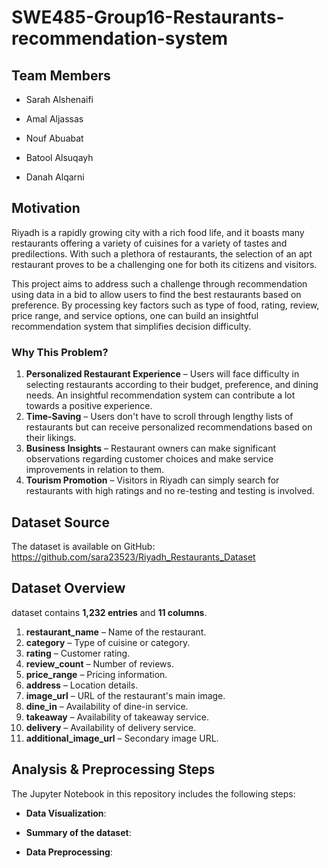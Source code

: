 # SWE485-Group16-Restaurants-recommendation-system

## Team Members
- Sarah Alshenaifi 

- Amal Aljassas

- Nouf Abuabat

- Batool Alsuqayh

- Danah Alqarni

## Motivation
Riyadh is a rapidly growing city with a rich food life, and it boasts many restaurants offering a variety of cuisines for a variety of tastes and predilections. With such a plethora of restaurants, the selection of an apt restaurant proves to be a challenging one for both its citizens and visitors.  

This project aims to address such a challenge through recommendation using data in a bid to allow users to find the best restaurants based on preference. By processing key factors such as type of food, rating, review, price range, and service options, one can build an insightful recommendation system that simplifies decision difficulty.  

### **Why This Problem?**  
1. **Personalized Restaurant Experience** – Users will face difficulty in selecting restaurants according to their budget, preference, and dining needs. An insightful recommendation system can contribute a lot towards a positive experience.  
2. **Time-Saving** – Users don't have to scroll through lengthy lists of restaurants but can receive personalized recommendations based on their likings.  
3. **Business Insights** – Restaurant owners can make significant observations regarding customer choices and make service improvements in relation to them.  
4. **Tourism Promotion** – Visitors in Riyadh can simply search for restaurants with high ratings and no re-testing and testing is involved. 
## Dataset Source
The dataset is available on GitHub:
https://github.com/sara23523/Riyadh_Restaurants_Dataset

## Dataset Overview
dataset contains **1,232 entries** and **11 columns**. 

1. **restaurant_name** – Name of the restaurant.
2. **category** – Type of cuisine or category.
3. **rating** – Customer rating.
4. **review_count** – Number of reviews.
5. **price_range** – Pricing information.
6. **address** – Location details.
7. **image_url** – URL of the restaurant's main image.
8. **dine_in** – Availability of dine-in service.
9. **takeaway** – Availability of takeaway service.
10. **delivery** – Availability of delivery service.
11. **additional_image_url** – Secondary image URL.
    
## Analysis & Preprocessing Steps
The Jupyter Notebook in this repository includes the following steps:

- **Data Visualization**:
   
   
- **Summary of the dataset**:
   

- **Data Preprocessing**:
   
